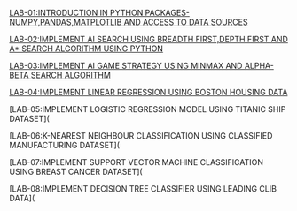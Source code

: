 [LAB-01:INTRODUCTION IN PYTHON PACKAGES-NUMPY,PANDAS,MATPLOTLIB AND ACCESS TO DATA SOURCES](https://github.com/sriram5525/AIML/blob/main/lab01.ipynb)

[LAB-02:IMPLEMENT AI SEARCH USING BREADTH FIRST,DEPTH FIRST AND A* SEARCH ALGORITHM USING PYTHON](https://github.com/sriram5525/AIML/blob/main/lab02.ipynb)

[LAB-03:IMPLEMENT AI GAME STRATEGY USING MINMAX AND ALPHA-BETA SEARCH ALGORITHM](https://github.com/sriram5525/AIML/blob/main/AIML_LAB_03.ipynb)

[LAB-04:IMPLEMENT LINEAR REGRESSION USING BOSTON HOUSING DATA](https://github.com/sriram5525/AIML/blob/main/Lab-04.ipynb)

[LAB-05:IMPLEMENT LOGISTIC REGRESSION MODEL USING TITANIC SHIP DATASET](

[LAB-06:K-NEAREST NEIGHBOUR CLASSIFICATION USING CLASSIFIED MANUFACTURING DATASET](

[LAB-07:IMPLEMENT SUPPORT VECTOR MACHINE CLASSIFICATION USING BREAST CANCER DATASET](

[LAB-08:IMPLEMENT DECISION TREE CLASSIFIER USING LEADING CLIB DATA](
